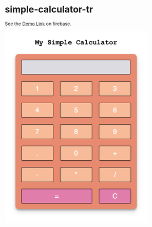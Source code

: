 # simple-calculator-tr
See the [Demo Link](https://simple-calculator-tr.web.app) on firebase. 

![Demo screen shot](/--demo.png)
